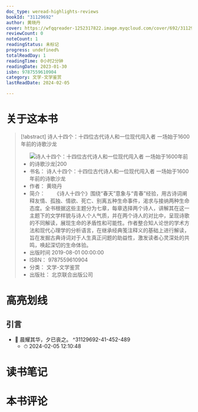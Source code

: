 ```yaml
---
doc_type: weread-highlights-reviews
bookId: "31129692"
author: 黄晓丹
cover: https://wfqqreader-1252317822.image.myqcloud.com/cover/692/31129692/t7_31129692.jpg
reviewCount: 0
noteCount: 1
readingStatus: 未标记
progress: undefined%
totalReadDay: 1
readingTime: 0小时2分钟
readingDate: 2023-01-30
isbn: 9787559610904
category: 文学-文学鉴赏
lastReadDate: 2024-02-05

---
```

# 关于这本书
> [!abstract] 诗人十四个：十四位古代诗人和一位现代闯入者 一场始于1600年前的诗歌沙龙
> - ![ 诗人十四个：十四位古代诗人和一位现代闯入者 一场始于1600年前的诗歌沙龙|200](https://wfqqreader-1252317822.image.myqcloud.com/cover/692/31129692/t7_31129692.jpg)
> - 书名： 诗人十四个：十四位古代诗人和一位现代闯入者 一场始于1600年前的诗歌沙龙
> - 作者： 黄晓丹
> - 简介： 　　《诗人十四个》围绕“春天”意象与“青春”经验，用古诗词阐释友情、孤独、情欲、死亡、别离五种生命事件，渴求与接纳两种生命态度。全书根据这些主题分为七章，每章选择两个诗人，讲解其在这一主题下的文学样貌与诗人个人气质，并在两个诗人的对比中，呈现诗歌的不同解读，展现生命的矛盾性和可能性。作者整合知人论世的学术方法和现代心理学的分析语言，在继承经典笺注释义的基础上进行解读，旨在发掘古典诗词对于人生真正问题的助益性，激发读者心灵深处的共鸣，唤起深切的生命体验。
> - 出版时间 2019-08-01 00:00:00
> - ISBN： 9787559610904
> - 分类： 文学-文学鉴赏
> - 出版社： 北京联合出版公司

# 高亮划线

## 引言


- 📌 晨耀其华，夕已丧之。 ^31129692-41-452-489
    - ⏱ 2024-02-05 12:10:48 
# 读书笔记

# 本书评论
